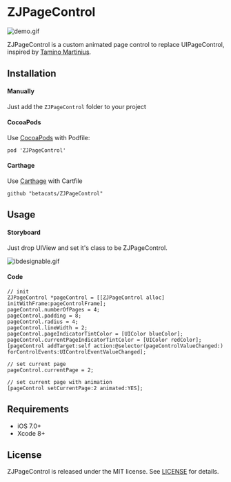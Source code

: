 # ZJPageControl

![demo.gif](https://github.com/betacats/ZJPageControl/blob/master/Example/demo.gif)

ZJPageControl is a custom animated page control to replace UIPageControl, inspired by [Tamino Martinius](https://dribbble.com/shots/2658222-Onboarding-Nav-Line-Animation).

## Installation

#### Manually

Just add the `ZJPageControl` folder to your project

#### CocoaPods

Use [CocoaPods](https://cocoapods.org/) with Podfile:

```
pod 'ZJPageControl'
```

#### Carthage

Use [Carthage](https://github.com/Carthage/Carthage) with Cartfile

```
github "betacats/ZJPageControl"
```

## Usage

#### Storyboard

Just drop UIView and set it's class to be ZJPageControl. 

![ibdesignable.gif](https://github.com/betacats/ZJPageControl/blob/master/Example/ibdesignable.gif)

#### Code

```
// init
ZJPageControl *pageControl = [[ZJPageControl alloc] initWithFrame:pageControlFrame];
pageControl.numberOfPages = 4;
pageControl.padding = 8;
pageControl.radius = 4;
pageControl.lineWidth = 2;
pageControl.pageIndicatorTintColor = [UIColor blueColor];
pageControl.currentPageIndicatorTintColor = [UIColor redColor];
[pageControl addTarget:self action:@selector(pageControlValueChanged:) forControlEvents:UIControlEventValueChanged];

// set current page
pageControl.currentPage = 2;

// set current page with animation
[pageControl setCurrentPage:2 animated:YES];
```
## Requirements

- iOS 7.0+
- Xcode 8+

## License

ZJPageControl is released under the MIT license. See [LICENSE](https://github.com/EvanZhou0319/ZJPageControl/blob/master/LICENSE) for details.
